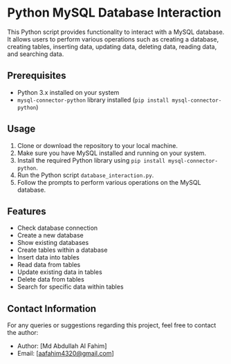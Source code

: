 # Python MySQL Database Interaction

This Python script provides functionality to interact with a MySQL database. It allows users to perform various operations such as creating a database, creating tables, inserting data, updating data, deleting data, reading data, and searching data.

## Prerequisites

- Python 3.x installed on your system
- `mysql-connector-python` library installed (`pip install mysql-connector-python`)

## Usage

1. Clone or download the repository to your local machine.
2. Make sure you have MySQL installed and running on your system.
3. Install the required Python library using `pip install mysql-connector-python`.
4. Run the Python script `database_interaction.py`.
5. Follow the prompts to perform various operations on the MySQL database.

## Features

- Check database connection
- Create a new database
- Show existing databases
- Create tables within a database
- Insert data into tables
- Read data from tables
- Update existing data in tables
- Delete data from tables
- Search for specific data within tables


## Contact Information

For any queries or suggestions regarding this project, feel free to contact the author:

- Author: [Md Abdullah Al Fahim]
- Email: [aafahim4320@gmail.com]

